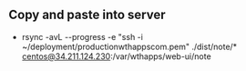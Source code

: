 ## Copy and paste into server
- rsync -avL --progress  -e "ssh -i ~/deployment/productionwthappscom.pem" ./dist/note/* centos@34.211.124.230:/var/wthapps/web-ui/note
